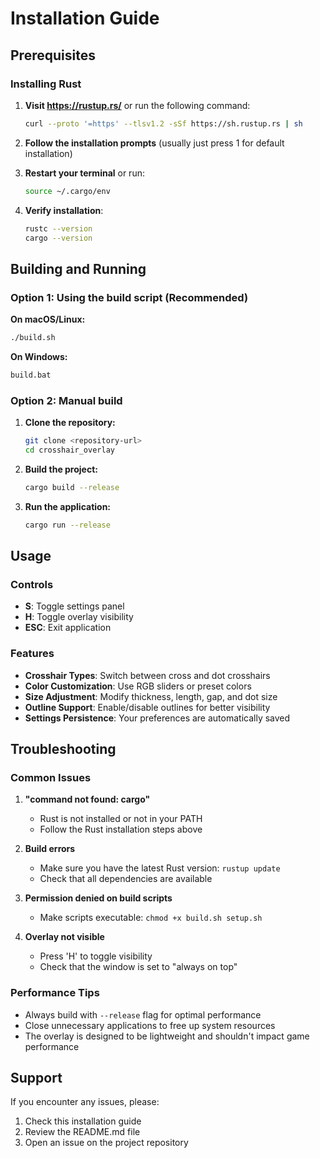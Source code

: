 # Installation Guide

## Prerequisites

### Installing Rust

1. **Visit https://rustup.rs/** or run the following command:
   ```bash
   curl --proto '=https' --tlsv1.2 -sSf https://sh.rustup.rs | sh
   ```

2. **Follow the installation prompts** (usually just press 1 for default installation)

3. **Restart your terminal** or run:
   ```bash
   source ~/.cargo/env
   ```

4. **Verify installation**:
   ```bash
   rustc --version
   cargo --version
   ```

## Building and Running

### Option 1: Using the build script (Recommended)

**On macOS/Linux:**
```bash
./build.sh
```

**On Windows:**
```cmd
build.bat
```

### Option 2: Manual build

1. **Clone the repository:**
   ```bash
   git clone <repository-url>
   cd crosshair_overlay
   ```

2. **Build the project:**
   ```bash
   cargo build --release
   ```

3. **Run the application:**
   ```bash
   cargo run --release
   ```

## Usage

### Controls
- **S**: Toggle settings panel
- **H**: Toggle overlay visibility  
- **ESC**: Exit application

### Features
- **Crosshair Types**: Switch between cross and dot crosshairs
- **Color Customization**: Use RGB sliders or preset colors
- **Size Adjustment**: Modify thickness, length, gap, and dot size
- **Outline Support**: Enable/disable outlines for better visibility
- **Settings Persistence**: Your preferences are automatically saved

## Troubleshooting

### Common Issues

1. **"command not found: cargo"**
   - Rust is not installed or not in your PATH
   - Follow the Rust installation steps above

2. **Build errors**
   - Make sure you have the latest Rust version: `rustup update`
   - Check that all dependencies are available

3. **Permission denied on build scripts**
   - Make scripts executable: `chmod +x build.sh setup.sh`

4. **Overlay not visible**
   - Press 'H' to toggle visibility
   - Check that the window is set to "always on top"

### Performance Tips

- Always build with `--release` flag for optimal performance
- Close unnecessary applications to free up system resources
- The overlay is designed to be lightweight and shouldn't impact game performance

## Support

If you encounter any issues, please:
1. Check this installation guide
2. Review the README.md file
3. Open an issue on the project repository 